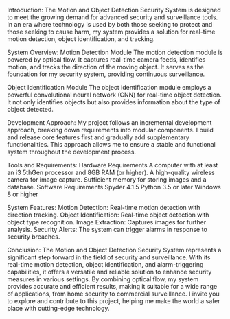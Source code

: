 Introduction:
The Motion and Object Detection Security System is designed to meet the growing demand for advanced security and surveillance tools. In an era where technology is used by both those seeking to protect and those seeking to cause harm, my system provides a solution for real-time motion detection, object identification, and tracking.

System Overview:
Motion Detection Module
The motion detection module is powered by optical flow. It captures real-time camera feeds, identifies motion, and tracks the direction of the moving object. It serves as the foundation for my security system, providing continuous surveillance.

Object Identification Module
The object identification module employs a powerful convolutional neural network (CNN) for real-time object detection. It not only identifies objects but also provides information about the type of object detected.

Development Approach:
My project follows an incremental development approach, breaking down requirements into modular components. I build and release core features first and gradually add supplementary functionalities. This approach allows me to ensure a stable and functional system throughout the development process.

Tools and Requirements:
Hardware Requirements
A computer with at least an i3 5thGen processor and 8GB RAM (or higher).
A high-quality wireless camera for image capture.
Sufficient memory for storing images and a database.
Software Requirements
Spyder 4.1.5
Python 3.5 or later
Windows 8 or higher

System Features:
Motion Detection: Real-time motion detection with direction tracking.
Object Identification: Real-time object detection with object type recognition.
Image Extraction: Captures images for further analysis.
Security Alerts: The system can trigger alarms in response to security breaches.

Conclusion:
The Motion and Object Detection Security System represents a significant step forward in the field of security and surveillance. With its real-time motion detection, object identification, and alarm-triggering capabilities, it offers a versatile and reliable solution to enhance security measures in various settings.
By combining optical flow, my system provides accurate and efficient results, making it suitable for a wide range of applications, from home security to commercial surveillance. I invite you to explore and contribute to this project, helping me make the world a safer place with cutting-edge technology.

